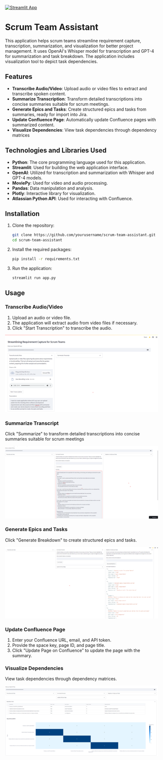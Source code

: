 [![Streamlit App](https://static.streamlit.io/badges/streamlit_badge_black_white.svg)](https://scrum-team-assistant.streamlit.app/)

# Scrum Team Assistant

This application helps scrum teams streamline requirement capture, transcription, summarization, and visualization for better project management. It uses OpenAI's Whisper model for transcription and GPT-4 for summarization and task breakdown. The application includes visualization tool to depict task dependencies.

## Features

- **Transcribe Audio/Video**: Upload audio or video files to extract and transcribe spoken content.
- **Summarize Transcription**: Transform detailed transcriptions into concise summaries suitable for scrum meetings.
- **Generate Epics and Tasks**: Create structured epics and tasks from summaries, ready for import into Jira.
- **Update Confluence Page**: Automatically update Confluence pages with summarized content.
- **Visualize Dependencies**: View task dependencies through dependency matrices


## Technologies and Libraries Used

- **Python**: The core programming language used for this application.
- **Streamlit**: Used for building the web application interface.
- **OpenAI**: Utilized for transcription and summarization with Whisper and GPT-4 models.
- **MoviePy**: Used for video and audio processing.
- **Pandas**: Data manipulation and analysis.
- **Plotly**: Interactive library for visualization.
- **Atlassian Python API**: Used for interacting with Confluence.

  
## Installation

1. Clone the repository:
    ```bash
    git clone https://github.com/yourusername/scrum-team-assistant.git
    cd scrum-team-assistant
    ```

2. Install the required packages:
    ```bash
    pip install -r requirements.txt
    ```

3. Run the application:
    ```bash
    streamlit run app.py
    ```

## Usage

### Transcribe Audio/Video

1. Upload an audio or video file.
2. The application will extract audio from video files if necessary.
3. Click "Start Transcription" to transcribe the audio.

![Transcribe Audio/Video](https://github.com/tsitsidalakishvili/Scrum_Assistant/blob/main/screenshots/1.png)

### Summarize Transcript

Click "Summarize" to transform detailed transcriptions into concise summaries suitable for scrum meetings

![Summarize Transcription](https://github.com/tsitsidalakishvili/Scrum_Assistant/blob/main/screenshots/2.png)

### Generate Epics and Tasks

Click "Generate Breakdown" to create structured epics and tasks.

![Generate Epics and Tasks](https://github.com/tsitsidalakishvili/Scrum_Assistant/blob/main/screenshots/3.png)

### Update Confluence Page

1. Enter your Confluence URL, email, and API token.
2. Provide the space key, page ID, and page title.
3. Click "Update Page on Confluence" to update the page with the summary.

### Visualize Dependencies

View task dependencies through dependency matrices.

![Visualize Dependencies](https://github.com/tsitsidalakishvili/Scrum_Assistant/blob/main/screenshots/4.png)
